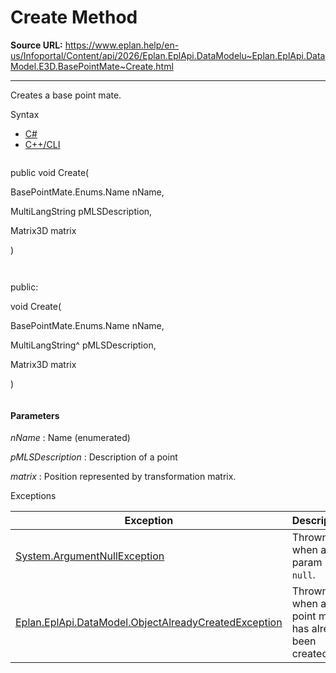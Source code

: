 # Create Method

**Source URL:** https://www.eplan.help/en-us/Infoportal/Content/api/2026/Eplan.EplApi.DataModelu~Eplan.EplApi.DataModel.E3D.BasePointMate~Create.html

---

Creates a base point mate.

Syntax

- [C#](#i-syntax-CS)
- [C++/CLI](#i-syntax-CPP2005)

```
```
public void Create( 

   BasePointMate.Enums.Name nName,

   MultiLangString pMLSDescription,

   Matrix3D matrix

)
```
```

```
```
public:

void Create( 

   BasePointMate.Enums.Name nName,

   MultiLangString^ pMLSDescription,

   Matrix3D matrix

)
```
```

#### Parameters

*nName*
:   Name (enumerated)

*pMLSDescription*
:   Description of a point

*matrix*
:   Position represented by transformation matrix.

Exceptions

| Exception | Description |
| --- | --- |
| [System.ArgumentNullException](#) | Thrown when a param is `null`. |
| [Eplan.EplApi.DataModel.ObjectAlreadyCreatedException](Eplan.EplApi.DataModelu~Eplan.EplApi.DataModel.ObjectAlreadyCreatedException.html) | Thrown when a point mate has already been created. |
